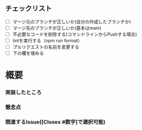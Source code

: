 ## チェックリスト

- [ ] マージ元のブランチが正しいか(自分の作成したブランチか)
- [ ] マージ先のブランチが正しいか(基本はmain)
- [ ] 不必要なコードを削除する(コマンドラインからPushする場合)
- [ ] lintを実行する（npm run format）
- [ ] プルリクエストの名前を変更する
- [ ] 下の欄を埋める

# 概要

### 実装したところ

### 懸念点

### 関連するIssue([Closes #数字]で選択可能)
